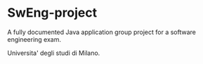 # SwEng-project

A fully documented Java application group project for a software engineering exam.

Universita' degli studi di Milano.